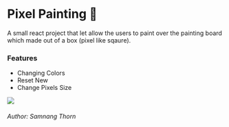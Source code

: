 <h1>Pixel Painting &#x1F3A8;</h1>
<p>A small react project that let allow the users to paint over the painting board which made out of a box (pixel like sqaure).</p>

<h3>Features</h3>
<ul>
  <li>Changing Colors</li>
  <li>Reset New </li>
  <li>Change Pixels Size</li>
</ul>

<img src="https://github.com/StoicNeutron/PixelPainting/blob/main/pixelpainting.gif">

<h6>Author: Samnang Thorn</h6>
